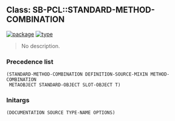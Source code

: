 ## Class: SB-PCL::STANDARD-METHOD-COMBINATION
[![package](https://img.shields.io/badge/Package-SB--PCL-5f9ea0.svg?style=social&colorA=999999)](../) [![type](https://img.shields.io/badge/Type-Class-5f9ea0.svg?style=social&colorA=999999)](../#class) 

> No description.

### Precedence list
```
(STANDARD-METHOD-COMBINATION DEFINITION-SOURCE-MIXIN METHOD-COMBINATION
 METAOBJECT STANDARD-OBJECT SLOT-OBJECT T)
```
### Initargs
```
(DOCUMENTATION SOURCE TYPE-NAME OPTIONS)
```

